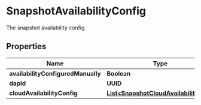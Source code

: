 

# SnapshotAvailabilityConfig

The snapshot availability config

## Properties

Name | Type | Description | Notes
------------ | ------------- | ------------- | -------------
**availabilityConfiguredManually** | **Boolean** |  |  [optional]
**dapId** | **UUID** |  |  [optional]
**cloudAvailabilityConfig** | [**List&lt;SnapshotCloudAvailabilityInfo&gt;**](SnapshotCloudAvailabilityInfo.md) |  |  [optional]



